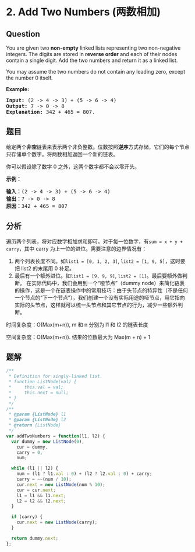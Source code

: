 # 2. Add Two Numbers (两数相加)

## Question

You are given two **non-empty** linked lists representing two non-negative integers. The digits are stored in **reverse order** and each of their nodes contain a single digit. Add the two numbers and return it as a linked list.

You may assume the two numbers do not contain any leading zero, except the number 0 itself.

**Example:**

<pre><b>Input:</b> (2 -&gt; 4 -&gt; 3) + (5 -&gt; 6 -&gt; 4)
<b>Output:</b> 7 -&gt; 0 -&gt; 8
<b>Explanation:</b> 342 + 465 = 807.
</pre>

## 题目

给定两个**非空**链表来表示两个非负整数。位数按照**逆序**方式存储，它们的每个节点只存储单个数字。将两数相加返回一个新的链表。

你可以假设除了数字 0 之外，这两个数字都不会以零开头。

**示例：**

<pre><strong>输入：</strong>(2 -&gt; 4 -&gt; 3) + (5 -&gt; 6 -&gt; 4)
<strong>输出：</strong>7 -&gt; 0 -&gt; 8
<strong>原因：</strong>342 + 465 = 807
</pre>

## 分析

遍历两个列表，将对应数字相加求和即可。对于每一位数字，有`sum = x + y + carry`，其中 carry 为上一位的进位。需要注意的边界情况有：

1. 两个列表长度不同。如`list1 = [0, 1, 2, 3]`, `list2 = [1, 9, 5]`，这时要把 list2 的末尾用 0 补足。
2. 最后有一个额外进位。如`list1 = [9, 9, 9]`, `list2 = [1]`。最后要额外做判断。
   在实际代码中，我们会用到一个“哑节点”（dummy node）来简化链表的操作，这是一个在链表操作中的常用技巧：由于头节点的特异性（不是任何一个节点的“下一个节点”），我们创建一个没有实际用途的哑节点，用它指向实际的头节点，这样就可以统一头节点和其它节点的行为，减少一些额外判断。

时间复杂度：O(Max(m+n)), m 和 n 分别为 l1 和 l2 的链表长度

空间复杂度：O(Max(m+n)). 结果的位数最大为 Max(m + n) + 1

## 题解

```javascript
/**
 * Definition for singly-linked list.
 * function ListNode(val) {
 *     this.val = val;
 *     this.next = null;
 * }
 */
/**
 * @param {ListNode} l1
 * @param {ListNode} l2
 * @return {ListNode}
 */
var addTwoNumbers = function(l1, l2) {
  var dummy = new ListNode(0),
    cur = dummy,
    carry = 0,
    num;

  while (l1 || l2) {
    num = (l1 ? l1.val : 0) + (l2 ? l2.val : 0) + carry;
    carry = ~~(num / 10);
    cur.next = new ListNode(num % 10);
    cur = cur.next;
    l1 = l1 && l1.next;
    l2 = l2 && l2.next;
  }

  if (carry) {
    cur.next = new ListNode(carry);
  }

  return dummy.next;
};
```
